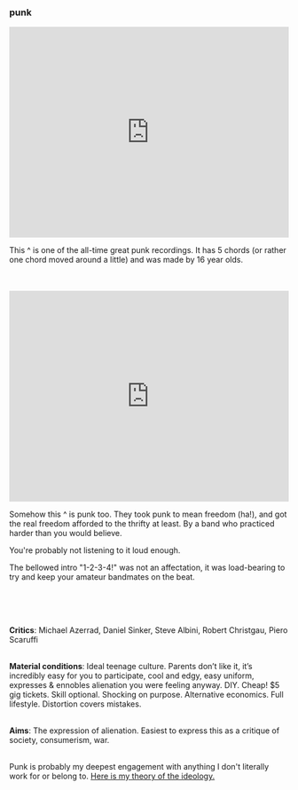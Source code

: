 <div class="accordion">
	<h3>punk</h3>
	<div>

<iframe src="https://open.spotify.com/embed/track/5p8JXgXACpUlHl94alGAjc?utm_source=generator" width="100%" height="380" frameBorder="0" allowfullscreen="" allow="autoplay; clipboard-write; encrypted-media; fullscreen; picture-in-picture"></iframe>

This ^ is one of the all-time great punk recordings. It has 5 chords (or rather one chord moved around a little) and was made by 16 year olds.<br><br><br>

<iframe src="https://open.spotify.com/embed/track/45fq6kIQtooot7WVRsXAum?utm_source=generator" width="100%" height="380" frameBorder="0" allowfullscreen="" allow="autoplay; clipboard-write; encrypted-media; fullscreen; picture-in-picture"></iframe>

Somehow this ^ is punk too. They took punk to mean freedom (ha!), and got the real freedom afforded to the thrifty at least. By a band who practiced harder than you would believe.

You're probably not listening to it loud enough.

The bellowed intro "1-2-3-4!" was not an affectation, it was load-bearing to try and keep your amateur bandmates on the beat.

<br><br><br>

<b>Critics</b>: Michael Azerrad, Daniel Sinker, Steve Albini, Robert Christgau, Piero Scaruffi<br><br>

<b>Material conditions</b>: Ideal teenage culture. Parents don’t like it, it’s incredibly easy for you to participate, cool and edgy, easy uniform, expresses & ennobles alienation you were feeling anyway. DIY. Cheap! $5 gig tickets. Skill optional. Shocking on purpose. Alternative economics. Full lifestyle. Distortion covers mistakes.<br><br>

<b>Aims</b>: The expression of alienation. Easiest to express this as a critique of society, consumerism, war. <br><br>

Punk is probably my deepest engagement with anything I don't literally work for or belong to. <a href="/punk">Here is my theory of the ideology.</a>
	</div>
</div>